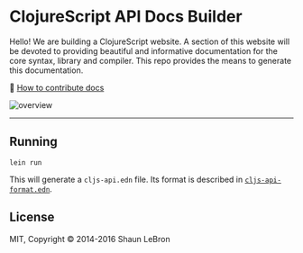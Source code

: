 # ClojureScript API Docs Builder

Hello! We are building a ClojureScript website. A section of this website will
be devoted to providing beautiful and informative documentation for the core
syntax, library and compiler.  This repo provides the means to generate this
documentation.

:seedling: [How to contribute docs](https://github.com/cljsinfo/cljs-api-docs/wiki/cljsdoc-files)

![overview](http://i.imgur.com/y8t80rb.png)

---

## Running

```
lein run
```

This will generate a `cljs-api.edn` file.  Its format is described in [`cljs-api-format.edn`].

[`cljs-api-format.edn`]:cljs-api-format.edn

## License

MIT, Copyright © 2014-2016 Shaun LeBron
